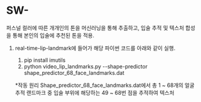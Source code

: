 # SW-
퍼스널 컬러에 따른 개개인의 톤을 머신러닝을 통해 추출하고, 입술 추적 및 텍스처 합성을 통해 본인의 입술에 추천된 톤을 적용.

1. real-time-lip-landmark에 들어가 해당 파이썬 코드를 아래와 같이 실행.
   1) pip install imutils
   2) python video_lip_landmarks.py --shape-predictor shape_predictor_68_face_landmarks.dat
   
   *작동 원리
   Shape_predictor_68_face_landmarks.dat에서 총 1 ~ 68개의 얼굴추적 랜드마크 중 입술 부위에 해당하는 49 ~ 68번 점을 추적하여 텍스처 
   

